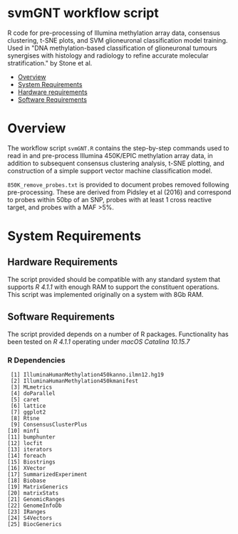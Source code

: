 # svmGNT workflow script

R code for pre-processing of Illumina methylation array data, consensus clustering, t-SNE plots, and SVM glioneuronal classification model training. Used in "DNA methylation-based classification of glioneuronal tumours synergises with histology and radiology to refine accurate molecular stratification." by Stone et al.

- [Overview](#overview)
- [System Requirements](#system-requirements)
- [Hardware requirements](#hardware-requirements)
- [Software Requirements](#software-requirements)

# Overview
The workflow script `svmGNT.R` contains the step-by-step commands used to read in and pre-process Illumina 450K/EPIC methylation array data, in addition to subsequent consensus clustering analysis, t-SNE plotting, and construction of a simple support vector machine classification model. 

`850K_remove_probes.txt` is provided to document probes removed following pre-processing. These are derived from Pidsley et al (2016) and correspond to probes within 50bp of an SNP, probes with at least 1 cross reactive target, and probes with a MAF >5%.

# System Requirements
## Hardware Requirements
The script provided should be compatible with any standard system that supports *R 4.1.1* with enough RAM to support the constituent operations. This script was implemented originally on a system with 8Gb RAM.

## Software Requirements
The script provided depends on a number of R packages. Functionality has been tested on *R 4.1.1* operating under *macOS Catalina 10.15.7*
### R Dependencies

```
 [1] IlluminaHumanMethylation450kanno.ilmn12.hg19
 [2] IlluminaHumanMethylation450kmanifest      
 [3] MLmetrics                                  
 [4] doParallel                                
 [5] caret                                    
 [6] lattice                                  
 [7] ggplot2                                    
 [8] Rtsne                                       
 [9] ConsensusClusterPlus                      
[10] minfi                                    
[11] bumphunter                                
[12] locfit                                   
[13] iterators                                
[14] foreach                                   
[15] Biostrings                                
[16] XVector                                  
[17] SummarizedExperiment                      
[18] Biobase                                   
[19] MatrixGenerics                             
[20] matrixStats                              
[21] GenomicRanges                           
[22] GenomeInfoDb                              
[23] IRanges                                   
[24] S4Vectors                                 
[25] BiocGenerics
```
